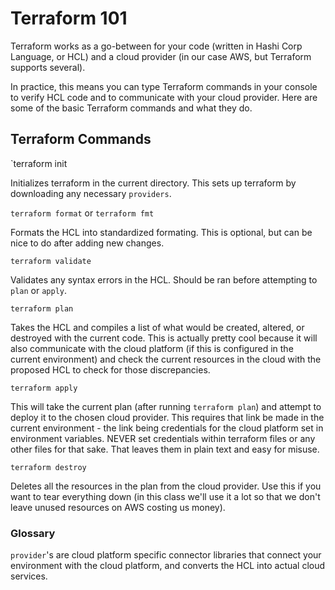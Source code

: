 # Terraform 101

Terraform works as a go-between for your code (written in Hashi Corp Language, or HCL) and a cloud provider (in our case AWS, but Terraform supports several).

In practice, this means you can type Terraform commands in your console to verify HCL code and to communicate with your cloud provider.
Here are some of the basic Terraform commands and what they do.

## Terraform Commands
`terraform init

Initializes terraform in the current directory. This sets up terraform by downloading any necessary `providers`.

`terraform format` or `terraform fmt`

Formats the HCL into standardized formating. This is optional, but can be nice to do after adding new changes.

`terraform validate`

Validates any syntax errors in the HCL. Should be ran before attempting to `plan` or `apply`.

`terraform plan`

Takes the HCL and compiles a list of what would be created, altered, or destroyed with the current code.
This is actually pretty cool because it will also communicate with the cloud platform (if this is configured in the current environment)
and check the current resources in the cloud with the proposed HCL to check for those discrepancies.

`terraform apply`

This will take the current plan (after running `terraform plan`) and attempt to deploy it to the chosen cloud provider. 
This requires that link be made in the current environment - the link being credentials for the cloud platform set in environment variables. 
NEVER set credentials within terraform files or any other files for that sake. That leaves them in plain text and easy for misuse. 

`terraform destroy`

Deletes all the resources in the plan from the cloud provider. Use this if you want to tear everything down (in this class we'll use it a lot so that we don't leave unused resources on AWS costing us money).

### Glossary
`provider`'s are cloud platform specific connector libraries that connect your environment with the cloud platform, and converts the HCL into actual cloud services.
